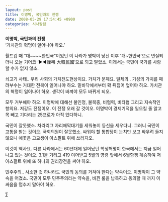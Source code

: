 ```yaml
---
layout: post
title: 이명박, 국민과의 전쟁
date: 2008-05-29 17:54:45 +0900
categories: 시사칼럼
---
```

**이명박, 국민과의 전쟁**  
‘가치관의 혁명이 일어나야 하오.’

월드컵 때 "대~~~~한민국"이었던 이 나라가 명박이 당선 이후 '개~한민국'으로 변질되더니 오늘 기어코 ‘▶◀謹弔 大韓民國’으로 되고 말았소. 이래서는 국민이 국가를 사랑할 수가 없지 않소.

쇠고기 사태.. 우리 사회의 가치전도현상이요. 가치가 문제요. 일체의.. 기성의 가치를 때려부수는 거대한 전복이 일어나야 하오. 밑바닥에서부터 확 뒤집어 엎어야 하오. 가치관의 혁명이 일어나야 하오. 생각이 바껴야 모두 바뀌게 되오.

모두 거부해야 하오. 이명박에 대해선 불인정, 불복종, 비협력, 비타협 그리고 지속적인 항의요. 저강도 전쟁이오. 이 전쟁 오래 갈 것이오. 이명박이 경제기적을 일으킬 줄 알고 목 빼고 기다리는 25프로가 아직 있다하니.

국민이 잘못했소. 차라리그 자리에막대기를 세워놓지 등신을 세우다니. 그러니 국민이 고통을 받는 것이오. 국회의원이 잘못했소. 싸워야 할 통합당이 눈치만 보고 싸우려 들지 않으니 애꿎은 고교생이 아스팔트 위에 쓰러지오.

이것이 역사요. 다른 나라에서는 60년대에 일어났던 학생혁명이 한국에서는 지금 일어나고 있는 것이오. 3.1을 기리고 419 이어받고 5월의 영령 앞에서 6월항쟁 계승하여 저 아스팔트 위에 또 하나의 권리장전을 써야 하오.

민주주의.. 사소한 것 하나라도 국민의 동의를 거쳐야 한다는 약속이오. 이명박이 그 약속을 어겼소. 국민이 모두 민주주의라는 약속을, 바뀐 룰을 납득하고 동의할 때 까지 이 싸움을 멈추지 말아야 하오.



∑